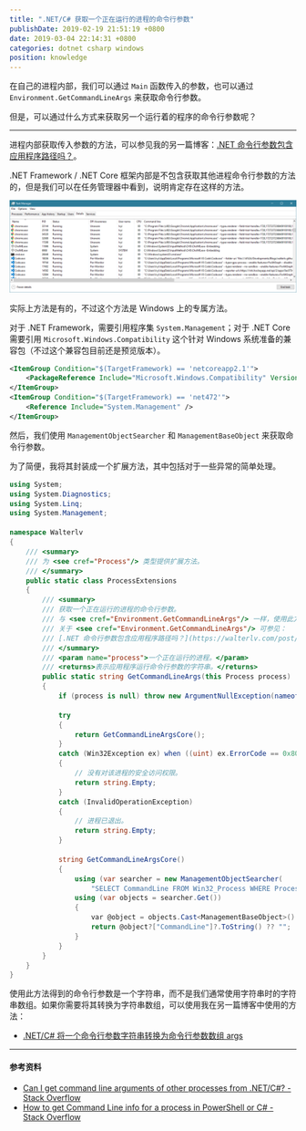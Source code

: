 ```yaml
---
title: ".NET/C# 获取一个正在运行的进程的命令行参数"
publishDate: 2019-02-19 21:51:19 +0800
date: 2019-03-04 22:14:31 +0800
categories: dotnet csharp windows
position: knowledge
---
```


在自己的进程内部，我们可以通过 `Main` 函数传入的参数，也可以通过 `Environment.GetCommandLineArgs` 来获取命令行参数。

但是，可以通过什么方式来获取另一个运行着的程序的命令行参数呢？

---

进程内部获取传入参数的方法，可以参见我的另一篇博客：[.NET 命令行参数包含应用程序路径吗？](/post/when-will-the-command-line-args-contain-the-executable-path.html)。

.NET Framework / .NET Core 框架内部是不包含获取其他进程命令行参数的方法的，但是我们可以在任务管理器中看到，说明肯定存在这样的方法。

![任务管理器中的命令行参数](/static/posts/2019-02-19-21-04-41.png)

实际上方法是有的，不过这个方法是 Windows 上的专属方法。

对于 .NET Framework，需要引用程序集 `System.Management`；对于 .NET Core 需要引用 `Microsoft.Windows.Compatibility` 这个针对 Windows 系统准备的兼容包（不过这个兼容包目前还是预览版本）。

```xml
<ItemGroup Condition="$(TargetFramework) == 'netcoreapp2.1'">
    <PackageReference Include="Microsoft.Windows.Compatibility" Version="2.1.0-preview.19073.11" />
</ItemGroup>
<ItemGroup Condition="$(TargetFramework) == 'net472'">
    <Reference Include="System.Management" />
</ItemGroup>
```

然后，我们使用 `ManagementObjectSearcher` 和 `ManagementBaseObject` 来获取命令行参数。

为了简便，我将其封装成一个扩展方法，其中包括对于一些异常的简单处理。

```csharp
using System;
using System.Diagnostics;
using System.Linq;
using System.Management;

namespace Walterlv
{
    /// <summary>
    /// 为 <see cref="Process"/> 类型提供扩展方法。
    /// </summary>
    public static class ProcessExtensions
    {
        /// <summary>
        /// 获取一个正在运行的进程的命令行参数。
        /// 与 <see cref="Environment.GetCommandLineArgs"/> 一样，使用此方法获取的参数是包含应用程序路径的。
        /// 关于 <see cref="Environment.GetCommandLineArgs"/> 可参见：
        /// [.NET 命令行参数包含应用程序路径吗？](https://walterlv.com/post/when-will-the-command-line-args-contain-the-executable-path.html)
        /// </summary>
        /// <param name="process">一个正在运行的进程。</param>
        /// <returns>表示应用程序运行命令行参数的字符串。</returns>
        public static string GetCommandLineArgs(this Process process)
        {
            if (process is null) throw new ArgumentNullException(nameof(process));

            try
            {
                return GetCommandLineArgsCore();
            }
            catch (Win32Exception ex) when ((uint) ex.ErrorCode == 0x80004005)
            {
                // 没有对该进程的安全访问权限。
                return string.Empty;
            }
            catch (InvalidOperationException)
            {
                // 进程已退出。
                return string.Empty;
            }

            string GetCommandLineArgsCore()
            {
                using (var searcher = new ManagementObjectSearcher(
                    "SELECT CommandLine FROM Win32_Process WHERE ProcessId = " + process.Id))
                using (var objects = searcher.Get())
                {
                    var @object = objects.Cast<ManagementBaseObject>().SingleOrDefault();
                    return @object?["CommandLine"]?.ToString() ?? "";
                }
            }
        }
    }
}
```

使用此方法得到的命令行参数是一个字符串，而不是我们通常使用字符串时的字符串数组。如果你需要将其转换为字符串数组，可以使用我在另一篇博客中使用的方法：

- [.NET/C# 将一个命令行参数字符串转换为命令行参数数组 args](/post/convert-command-line-string-to-args-array.html)

---

#### 参考资料

- [Can I get command line arguments of other processes from .NET/C#? - Stack Overflow](https://stackoverflow.com/a/2633674/6233938)
- [How to get Command Line info for a process in PowerShell or C# - Stack Overflow](https://stackoverflow.com/a/17582576/6233938)

